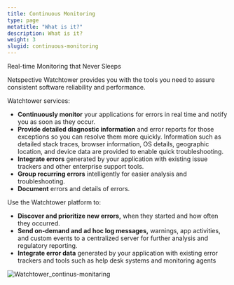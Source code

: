 ```yaml
---
title: Continuous Monitoring
type: page
metatitle: "What is it?"
description: What is it?
weight: 3
slugid: continuous-monitoring
---
```


Real-time Monitoring that Never Sleeps

Netspective Watchtower provides you with the tools you need to assure consistent software reliability and performance.

Watchtower services:

* **Continuously monitor** your applications for errors in real time and notify you as soon as they occur.
* **Provide detailed diagnostic information** and error reports for those exceptions so you can resolve them more quickly. Information such as detailed stack traces, browser information, OS details, geographic location, and device data are provided to enable quick troubleshooting.
* **Integrate errors** generated by your application with existing issue trackers and other enterprise support tools.
* **Group recurring errors** intelligently for easier analysis and troubleshooting.
* **Document** errors and details of errors.


Use the Watchtower platform to:

* **Discover and prioritize new errors,** when they started and how often they occurred.
* **Send on-demand and ad hoc log messages,** warnings, app activities, and custom events to a centralized server for further analysis and regulatory reporting.
* **Integrate error data** generated by your application with existing error trackers and tools such as help desk systems and monitoring agents

![Watchtower_continus-monitaring](/assets-natural/brand/www.netspective.com/solutions/watchtower/Watchtower_continus-monitaring.png#center)
